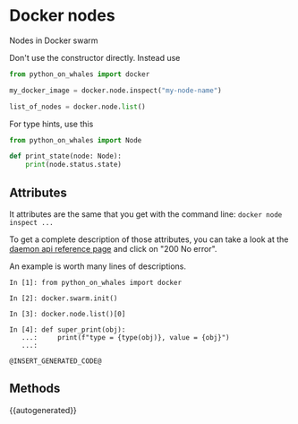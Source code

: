 # Docker nodes

Nodes in Docker swarm

Don't use the constructor directly. Instead use 
```python
from python_on_whales import docker

my_docker_image = docker.node.inspect("my-node-name")

list_of_nodes = docker.node.list()
```
For type hints, use this

```python
from python_on_whales import Node

def print_state(node: Node):
    print(node.status.state)
```


## Attributes

It attributes are the same that you get with the command line:
`docker node inspect ...`

To get a complete description of those attributes, you 
can take a look at the [daemon api reference page](https://docs.docker.com/engine/api/v1.40/#operation/NodeInspect) 
and click on "200 No error".

An example is worth many lines of descriptions.

```
In [1]: from python_on_whales import docker

In [2]: docker.swarm.init()

In [3]: docker.node.list()[0]

In [4]: def super_print(obj):
   ...:     print(f"type = {type(obj)}, value = {obj}")
   ...:

@INSERT_GENERATED_CODE@
```

## Methods

{{autogenerated}}
